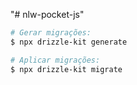 "# nlw-pocket-js" 


````bash
# Gerar migrações:
$ npx drizzle-kit generate

# Aplicar migrações:
$ npx drizzle-kit migrate

````